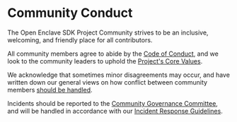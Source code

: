 Community Conduct
=================

The Open Enclave SDK Project Community strives to be an inclusive, welcoming,
and friendly place for all contributors.

All community members agree to abide by the
[Code of Conduct](../../CODE_OF_CONDUCT.md), and we look to the community leaders to
uphold the [Project's Core Values](../Governance.md#Core-Principles).

We acknowledge that sometimes minor disagreements may occur, and have written
down our general views on how conflict between community members
[should be handled](ConflictPolicy.md).

Incidents should be reported to the
[Community Governance Committee](../governance/README.md), and will be handled
in accordance with our
[Incident Response Guidelines](IncidentResponseGuidelines.md).

